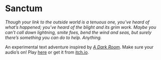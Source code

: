 # Sanctum

*Though your link to the outside world is a tenuous one, you’ve heard of what’s happened; you’ve heard of the blight and its grim work. Maybe you can’t call down lightning, smite foes, bend the wind and seas, but surely there’s something you can do to help. Anything.*

An experimental text adventure inspired by [*A Dark Room*](https://github.com/doublespeakgames/adarkroom). Make sure your audio’s on! Play [here](http://piggywheelapps.com/sanctum/) or get it from [itch.io](https://michelleran.itch.io/sanctum).
